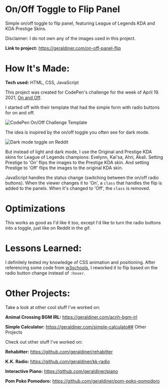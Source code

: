 # On/Off Toggle to Flip Panel
Simple on/off toggle to flip panel, featuring League of Legends KDA and KDA Prestige Skins.

Disclaimer: I do not own any of the images used in this project.
 
**Link to project:** https://geraldiner.com/on-off-panel-flip
 
# How It's Made:
**Tech used:** HTML, CSS, JavaScript
 
This project was created for CodePen's challenge for the week of April 19. 2021, <a href="https://codepen.io/challenges/2021/april/3" target="_blank" rel="noopener noreferrer">On and Off</a>.

I started off with their template that had the simple form with radio buttons for on and off.

![CodePen On/Off Challenge Template](https://i.imgur.com/tWuya5X.png)

The idea is inspired by the on/off toggle you often see for dark mode.

![Dark mode toggle on Reddit](https://i.imgur.com/RSkmzDW.gif)

But instead of light and dark mode, I use the Original and Prestige KDA skins for League of Legends champions: Evelynn, Kai'sa, Ahri, Akali. Setting Prestige to 'On' flips the images to the Prestige KDA skin. And setting Prestige to 'Off' flips the images to the original KDA skin.

JavaScript handles the status change (switching between the on/off radio buttons). When the viewer changes it to 'On', a ```class``` that handles the flip is added to the panels. When it's changed to 'Off', the ```class``` is removed.
 
# Optimizations
This works as good as I'd like it too, except I'd like to turn the radio buttons into a toggle, just like on Reddit in the gif.
 
# Lessons Learned:
I definitely tested my knowledge of CSS animation and positioning. After referencing some code from [w3schools](https://www.w3schools.com/howto/howto_css_flip_card.asp), I reworked it to flip based on the radio button change instead of `:hover`.
 
# Other Projects:
Take a look at other cool stuff I've worked on:
 
**Animal Crossing BGM IRL:** https://geraldiner.com/acnh-bgm-irl
 
**Simple Calculator:** https://geraldiner.com/simple-calculato## Other Projects

Check out other stuff I've worked on:

**Rehabitter:** https://github.com/geraldiner/rehabitter

**K.K. Radio:** https://github.com/geraldiner/kk-radio

**Interactive Piano:** https://github.com/geraldiner/piano

**Pom Poko Pomodoro:** https://github.com/geraldiner/pom-poko-pomodoro
